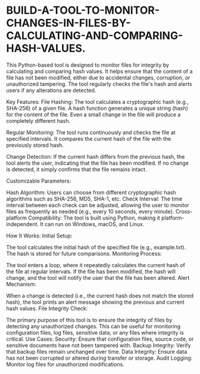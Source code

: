 # BUILD-A-TOOL-TO-MONITOR-CHANGES-IN-FILES-BY-CALCULATING-AND-COMPARING-HASH-VALUES.
This Python-based tool is designed to monitor files for integrity by calculating and comparing hash values. It helps ensure that the content of a file has not been modified, either due to accidental changes, corruption, or unauthorized tampering. The tool regularly checks the file's hash and alerts users if any alterations are detected.

Key Features:
File Hashing: The tool calculates a cryptographic hash (e.g., SHA-256) of a given file. A hash function generates a unique string (hash) for the content of the file. Even a small change in the file will produce a completely different hash.

Regular Monitoring: The tool runs continuously and checks the file at specified intervals. It compares the current hash of the file with the previously stored hash.

Change Detection: If the current hash differs from the previous hash, the tool alerts the user, indicating that the file has been modified. If no change is detected, it simply confirms that the file remains intact.

Customizable Parameters:

Hash Algorithm: Users can choose from different cryptographic hash algorithms such as SHA-256, MD5, SHA-1, etc.
Check Interval: The time interval between each check can be adjusted, allowing the user to monitor files as frequently as needed (e.g., every 10 seconds, every minute).
Cross-platform Compatibility: The tool is built using Python, making it platform-independent. It can run on Windows, macOS, and Linux.

How It Works:
Initial Setup:

The tool calculates the initial hash of the specified file (e.g., example.txt).
The hash is stored for future comparisons.
Monitoring Process:

The tool enters a loop, where it repeatedly calculates the current hash of the file at regular intervals.
If the file has been modified, the hash will change, and the tool will notify the user that the file has been altered.
Alert Mechanism:

When a change is detected (i.e., the current hash does not match the stored hash), the tool prints an alert message showing the previous and current hash values.
File Integrity Check:

The primary purpose of this tool is to ensure the integrity of files by detecting any unauthorized changes. This can be useful for monitoring configuration files, log files, sensitive data, or any files where integrity is critical.
Use Cases:
Security: Ensure that configuration files, source code, or sensitive documents have not been tampered with.
Backup Integrity: Verify that backup files remain unchanged over time.
Data Integrity: Ensure data has not been corrupted or altered during transfer or storage.
Audit Logging: Monitor log files for unauthorized modifications.
